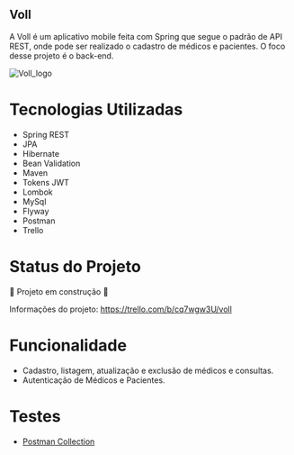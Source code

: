 ## Voll
A Voll é um aplicativo mobile feita com Spring que segue o padrão de API REST, onde pode ser realizado o cadastro de médicos e pacientes. O foco desse projeto é o back-end.

![Voll_logo](https://github.com/LucasPetruci/voll/assets/99514230/5be89efe-b32b-42e5-aeb2-eae874f69ea5)

# Tecnologias Utilizadas
* Spring REST
* JPA
* Hibernate
* Bean Validation
* Maven
* Tokens JWT
* Lombok
* MySql
* Flyway
* Postman
* Trello

# Status do Projeto
:construction: Projeto em construção :construction:

Informações do projeto: https://trello.com/b/cq7wgw3U/voll

# Funcionalidade
* Cadastro, listagem, atualização e exclusão de médicos e consultas.
* Autenticação de Médicos e Pacientes.

# Testes
* [Postman Collection](https://elements.getpostman.com/redirect?entityId=21644760-6318d039-0138-4267-9eec-7f35ac8612f7&entityType=collection)
